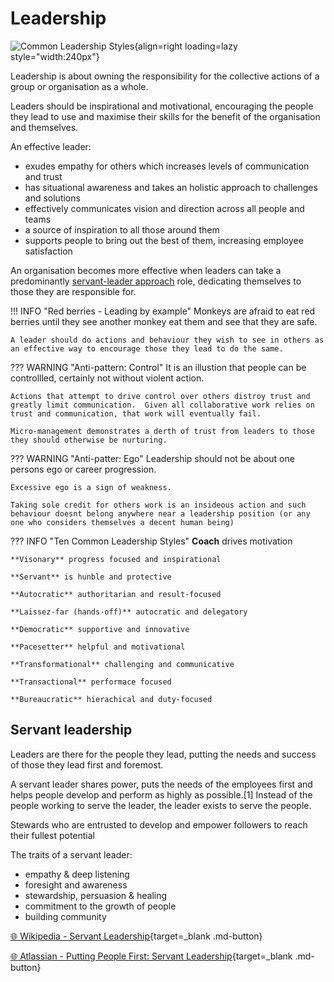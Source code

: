 # Leadership

![Common Leadership Styles](https://images.ctfassets.net/pdf29us7flmy/60401bfe-5553-5d48-82e7-e04c3c0617e2/6d2af520d11950c393e6c87abf358169/16_V4-01.jpg?w=720&q=100&fm=avif){align=right loading=lazy style="width:240px"}

Leadership is about owning the responsibility for the collective actions of a group or organisation as a whole.

Leaders should be inspirational and motivational, encouraging the people they lead to use and maximise their skills for the benefit of the organisation and themselves.

An effective leader:

- exudes empathy for others which increases levels of communication and trust
- has situational awareness and takes an holistic approach to challenges and solutions
- effectively communicates vision and direction across all people and teams
- a source of inspiration to all those around them
- supports people to bring out the best of them, increasing employee satisfaction

An organisation becomes more effective when leaders can take a predominantly [servant-leader approach](#servant-leadership) role, dedicating themselves to those they are responsible for.

!!! INFO "Red berries - Leading by example"
    Monkeys are afraid to eat red berries until they see another monkey eat them and see that they are safe.

    A leader should do actions and behaviour they wish to see in others as an effective way to encourage those they lead to do the same.

??? WARNING "Anti-pattern: Control"
    It is an illustion that people can be controllled, certainly not without violent action.

    Actions that attempt to drive control over others distroy trust and greatly limit communication.  Given all collaborative work relies on trust and communication, that work will eventually fail.

    Micro-management demonstrates a derth of trust from leaders to those they should otherwise be nurturing.

??? WARNING "Anti-patter: Ego"
    Leadership should not be about one persons ego or career progression.

    Excessive ego is a sign of weakness.

    Taking sole credit for others work is an insideous action and such behaviour doesnt belong anywhere near a leadership position (or any one who considers themselves a decent human being)

??? INFO "Ten Common Leadership Styles"
    **Coach** drives motivation

    **Visonary** progress focused and inspirational
     
    **Servant** is hunble and protective

    **Autocratic** authoritarian and result-focused

    **Laissez-far (hands-off)** autocratic and delegatory

    **Democratic** supportive and innovative

    **Pacesetter** helpful and motivational

    **Transformational** challenging and communicative

    **Transactional** performace focused

    **Bureaucratic** hierachical and duty-focused

## Servant leadership

Leaders are there for the people they lead, putting the needs and success of those they lead first and foremost.

A servant leader shares power, puts the needs of the employees first and helps people develop and perform as highly as possible.[1] Instead of the people working to serve the leader, the leader exists to serve the people.

Stewards who are entrusted to develop and empower followers to reach their fullest potential

The traits of a servant leader:

- empathy & deep listening
- foresight and awareness
- stewardship, persuasion & healing
- commitment to the growth of people
- building community

[:globe_with_meridians: Wikipedia - Servant Leadership](https://en.wikipedia.org/wiki/Servant_leadership){target=_blank .md-button}

[:globe_with_meridians: Atlassian - Putting People First: Servant Leadership](https://www.atlassian.com/blog/leadership/you-got-served-redefining-what-it-means-to-be-a-leader){target=_blank .md-button}
